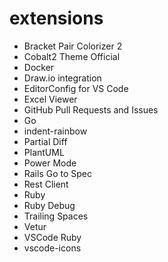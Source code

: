 # extensions
- Bracket Pair Colorizer 2
- Cobalt2 Theme Official
- Docker
- Draw.io integration
- EditorConfig for VS Code
- Excel Viewer
- GitHub Pull Requests and Issues
- Go
- indent-rainbow
- Partial Diff
- PlantUML
- Power Mode
- Rails Go to Spec
- Rest Client
- Ruby
- Ruby Debug
- Trailing Spaces
- Vetur
- VSCode Ruby
- vscode-icons
